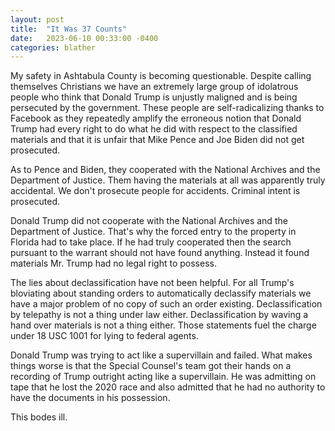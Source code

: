 ```yaml
---
layout: post
title:  "It Was 37 Counts"
date:   2023-06-10 00:33:00 -0400
categories: blather
---
```

My safety in Ashtabula County is becoming questionable.  Despite calling themselves Christians we have an extremely large group of idolatrous people who think that Donald Trump is unjustly maligned and is being persecuted by the government.  These people are self-radicalizing thanks to Facebook as they repeatedly amplify the erroneous notion that Donald Trump had every right to do what he did with respect to the classified materials and that it is unfair that Mike Pence and Joe Biden did not get prosecuted.

As to Pence and Biden, they cooperated with the National Archives and the Department of Justice.  Them having the materials at all was apparently truly accidental.  We don't prosecute people for accidents.  Criminal intent is prosecuted.

Donald Trump did not cooperate with the National Archives and the Department of Justice.  That's why the forced entry to the property in Florida had to take place.  If he had truly cooperated then the search pursuant to the warrant should not have found anything.  Instead it found materials Mr. Trump had no legal right to possess.

The lies about declassification have not been helpful.  For all Trump's bloviating about standing orders to automatically declassify materials we have a major problem of no copy of such an order existing.  Declassification by telepathy is not a thing under law either.  Declassification by waving a hand over materials is not a thing either.  Those statements fuel the charge under 18 USC 1001 for lying to federal agents.

Donald Trump was trying to act like a supervillain and failed.  What makes things worse is that the Special Counsel's team got their hands on a recording of Trump outright acting like a supervillain.  He was admitting on tape that he lost the 2020 race and also admitted that he had no authority to have the documents in his possession.

This bodes ill.
